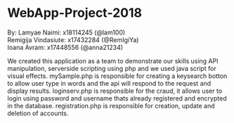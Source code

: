# WebApp-Project-2018

By:
Lamyae Naimi:     x18114245
(@lam100)<br/>
Remigija Vindasiute: x17432284
(@RemIgiYa) <br/>
Ioana Avram: x17448556
(@anna21234) <br/>

We created this application as a team to demonstrate our skills using API manipulation, serverside scripting using php and we used java script for visual effects.
mySample.php is responsible for creating a keysearch botton to allow user type in words and the api will respond to the request and display results.
loginserv.php is responsible for the craud, it allows user to login using password and username thats already registered and encrypted in the database.
registration.php is responsible for creation, update and deletion of accounts.

